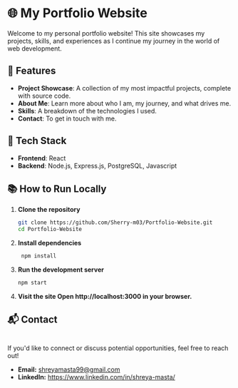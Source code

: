 # 🌐 My Portfolio Website

Welcome to my personal portfolio website! This site showcases my projects, skills, and experiences as I continue my journey in the world of web development.

## 🚀 Features

- **Project Showcase**: A collection of my most impactful projects, complete with source code.
- **About Me**: Learn more about who I am, my journey, and what drives me.
- **Skills**: A breakdown of the technologies I used.
- **Contact**: To get in touch with me.

## 🔧 Tech Stack

- **Frontend**: React
- **Backend**: Node.js, Express.js, PostgreSQL, Javascript

## 📚 How to Run Locally

1. **Clone the repository**
   ```bash
   git clone https://github.com/Sherry-m03/Portfolio-Website.git
   cd Portfolio-Website
2. **Install dependencies**
   ```bash
    npm install
3. **Run the development server**
   ```bash
   npm start  
4. **Visit the site Open http://localhost:3000 in your browser.**

## 📬 Contact
</br>
If you'd like to connect or discuss potential opportunities, feel free to reach out!

- **Email:** shreyamasta99@gmail.com
- **LinkedIn:** https://www.linkedin.com/in/shreya-masta/
